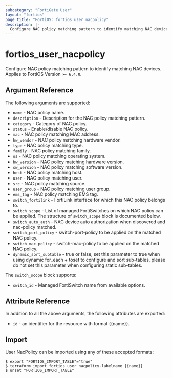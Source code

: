 ```yaml
---
subcategory: "FortiGate User"
layout: "fortios"
page_title: "FortiOS: fortios_user_nacpolicy"
description: |-
  Configure NAC policy matching pattern to identify matching NAC devices.
---
```


# fortios_user_nacpolicy
Configure NAC policy matching pattern to identify matching NAC devices. Applies to FortiOS Version `>= 6.4.0`.

## Argument Reference

The following arguments are supported:

* `name` - NAC policy name.
* `description` - Description for the NAC policy matching pattern.
* `category` - Category of NAC policy.
* `status` - Enable/disable NAC policy.
* `mac` - NAC policy matching MAC address.
* `hw_vendor` - NAC policy matching hardware vendor.
* `type` - NAC policy matching type.
* `family` - NAC policy matching family.
* `os` - NAC policy matching operating system.
* `hw_version` - NAC policy matching hardware version.
* `sw_version` - NAC policy matching software version.
* `host` - NAC policy matching host.
* `user` - NAC policy matching user.
* `src` - NAC policy matching source.
* `user_group` - NAC policy matching user group.
* `ems_tag` - NAC policy matching EMS tag.
* `switch_fortilink` - FortiLink interface for which this NAC policy belongs to.
* `switch_scope` - List of managed FortiSwitches on which NAC policy can be applied. The structure of `switch_scope` block is documented below.
* `switch_auto_auth` - NAC device auto authorization when discovered and nac-policy matched.
* `switch_port_policy` - switch-port-policy to be applied on the matched NAC policy.
* `switch_mac_policy` - switch-mac-policy to be applied on the matched NAC policy.
* `dynamic_sort_subtable` - true or false, set this parameter to true when using dynamic for_each + toset to configure and sort sub-tables, please do not set this parameter when configuring static sub-tables.

The `switch_scope` block supports:

* `switch_id` - Managed FortiSwitch name from available options.


## Attribute Reference

In addition to all the above arguments, the following attributes are exported:
* `id` - an identifier for the resource with format {{name}}.

## Import

User NacPolicy can be imported using any of these accepted formats:
```
$ export "FORTIOS_IMPORT_TABLE"="true"
$ terraform import fortios_user_nacpolicy.labelname {{name}}
$ unset "FORTIOS_IMPORT_TABLE"
```
